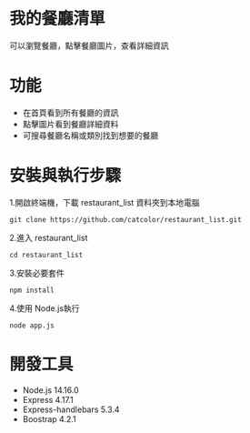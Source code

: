 # 我的餐廳清單
可以瀏覽餐廳，點擊餐廳圖片，查看詳細資訊
# 功能
* 在首頁看到所有餐廳的資訊
* 點擊圖片看到餐廳詳細資料
* 可搜尋餐廳名稱或類別找到想要的餐廳
# 安裝與執行步驟
1.開啟終端機，下載 restaurant_list 資料夾到本地電腦    
   
    git clone https://github.com/catcolor/restaurant_list.git

2.進入 restaurant_list    

    cd restaurant_list
    
3.安裝必要套件

    npm install
    
4.使用 Node.js執行

    node app.js
# 開發工具
* Node.js 14.16.0
* Express 4.17.1
* Express-handlebars 5.3.4
* Boostrap 4.2.1
